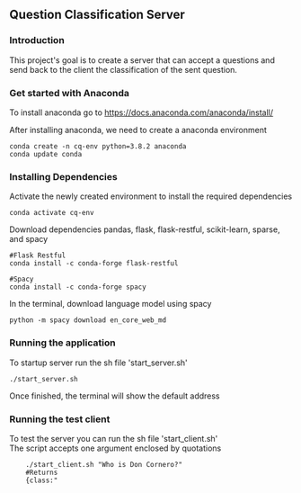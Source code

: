 ## Question Classification Server

### Introduction
This project's goal is to create a server that can accept a questions and send back to the client the classification of 
the sent question.

### Get started with Anaconda
To install anaconda go to https://docs.anaconda.com/anaconda/install/

After installing anaconda, we need to create a anaconda environment

```
conda create -n cq-env python=3.8.2 anaconda
conda update conda
```

### Installing Dependencies

Activate the newly created environment to install the required dependencies
```
conda activate cq-env
```

Download dependencies pandas, flask, flask-restful, scikit-learn, sparse, and spacy
```
#Flask Restful
conda install -c conda-forge flask-restful

#Spacy
conda install -c conda-forge spacy

```

In the terminal, download language model using spacy

```
python -m spacy download en_core_web_md
```

### Running the application
To startup server run the sh file 'start_server.sh'
```
./start_server.sh
```

Once finished, the terminal will show the default address

### Running the test client
To test the server you can run the sh file 'start_client.sh'\
The script accepts one argument enclosed by quotations
```
    ./start_client.sh "Who is Don Cornero?"
    #Returns
    {class:"
```
